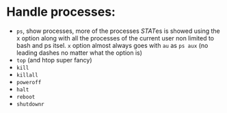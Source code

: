 # Handle processes:

-   `ps`, show processes, more of the processes *STAT*es is showed using the
    x option along with all the processes of the current user non limited to
    bash and ps itsel. `x` option almost always goes with `au` as `ps aux` (no
    leading dashes no matter what the option is)
-   `top` (and htop super fancy)
-   `kill`
-   `killall`
-   `poweroff`
-   `halt`
-   `reboot`
-   `shutdownr`

